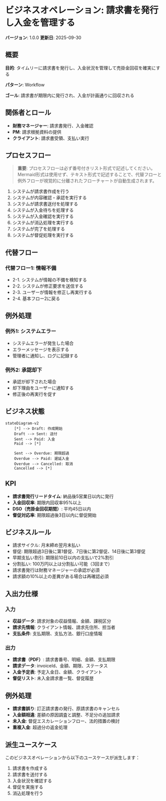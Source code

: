 # ビジネスオペレーション: 請求書を発行し入金を管理する

**バージョン**: 1.0.0
**更新日**: 2025-09-30

## 概要

**目的**: タイムリーに請求書を発行し、入金状況を管理して売掛金回収を確実にする

**パターン**: Workflow

**ゴール**: 請求書が期限内に発行され、入金が計画通りに回収される

## 関係者とロール

- **財務マネージャー**: 請求書発行、入金確認
- **PM**: 請求根拠資料の提供
- **クライアント**: 請求書受領、支払い実行

## プロセスフロー

> **重要**: プロセスフローは必ず番号付きリスト形式で記述してください。
> Mermaid形式は使用せず、テキスト形式で記述することで、代替フローと例外フローが視覚的に分離されたフローチャートが自動生成されます。

1. システムが請求書作成を行う
2. システムが内容確認・承認を実行する
3. システムが請求書送付を処理する
4. システムが入金待ちを処理する
5. システムが入金確認を実行する
6. システムが消込処理を実行する
7. システムが完了を処理する
8. システムが督促処理を実行する

## 代替フロー

### 代替フロー1: 情報不備
- 2-1. システムが情報の不備を検知する
- 2-2. システムが修正要求を送信する
- 2-3. ユーザーが情報を修正し再実行する
- 2-4. 基本フロー2に戻る

## 例外処理

### 例外1: システムエラー
- システムエラーが発生した場合
- エラーメッセージを表示する
- 管理者に通知し、ログに記録する

### 例外2: 承認却下
- 承認が却下された場合
- 却下理由をユーザーに通知する
- 修正後の再実行を促す

## ビジネス状態

```mermaid
stateDiagram-v2
    [*] --> Draft: 作成開始
    Draft --> Sent: 送付
    Sent --> Paid: 入金
    Paid --> [*]

    Sent --> Overdue: 期限超過
    Overdue --> Paid: 遅延入金
    Overdue --> Cancelled: 取消
    Cancelled --> [*]
```

## KPI

- **請求書発行リードタイム**: 納品後5営業日以内に発行
- **入金回収率**: 期限内回収率95%以上
- **DSO（売掛金回収期間）**: 平均45日以内
- **督促対応率**: 期限超過後3日以内に督促開始

## ビジネスルール

- 請求サイクル: 月末締め翌月末払い
- 督促: 期限超過3日後に第1督促、7日後に第2督促、14日後に第3督促
- 早期支払い割引: 期限前10日以内の支払いで2%割引
- 分割払い: 100万円以上は分割払い可能（3回まで）
- 請求書発行は財務マネージャーの承認が必須
- 請求額の10%以上の差異がある場合は再確認必須

## 入出力仕様

### 入力

- **収益データ**: 請求対象の収益情報、金額、課税区分
- **請求先情報**: クライアント情報、請求先住所、担当者
- **支払条件**: 支払期限、支払方法、銀行口座情報

### 出力

- **請求書（PDF）**: 請求書番号、明細、金額、支払期限
- **請求データ**: invoiceId、金額、期限、ステータス
- **入金予定表**: 予定入金日、金額、クライアント
- **督促リスト**: 未入金請求書一覧、督促履歴

## 例外処理

- **請求書誤り**: 訂正請求書の発行、原請求書のキャンセル
- **入金額相違**: 差額の原因調査と調整、不足分の追加請求
- **未入金**: 督促エスカレーションフロー、法的措置の検討
- **重複入金**: 超過分の返金処理

## 派生ユースケース

このビジネスオペレーションから以下のユースケースが派生します：

1. 請求書を作成する
2. 請求書を送付する
3. 入金状況を確認する
4. 督促を実施する
5. 消込処理を行う